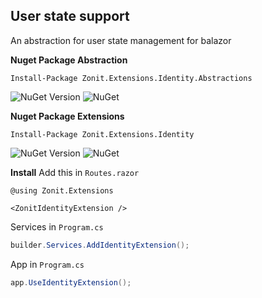 ## User state support

An abstraction for user state management for balazor

**Nuget Package Abstraction**
```
Install-Package Zonit.Extensions.Identity.Abstractions 
```
![NuGet Version](https://img.shields.io/nuget/v/Zonit.Extensions.Identity.Abstractions.svg)
![NuGet](https://img.shields.io/nuget/dt/Zonit.Extensions.Identity.Abstractions.svg)


**Nuget Package Extensions**
```
Install-Package Zonit.Extensions.Identity
```
![NuGet Version](https://img.shields.io/nuget/v/Zonit.Extensions.Identity.svg)
![NuGet](https://img.shields.io/nuget/dt/Zonit.Extensions.Identity.svg)

**Install**
Add this in ``Routes.razor``
```razor
@using Zonit.Extensions

<ZonitIdentityExtension />
```

Services in ``Program.cs``
```cs
builder.Services.AddIdentityExtension();
```
App in ``Program.cs``
```cs
app.UseIdentityExtension();
```